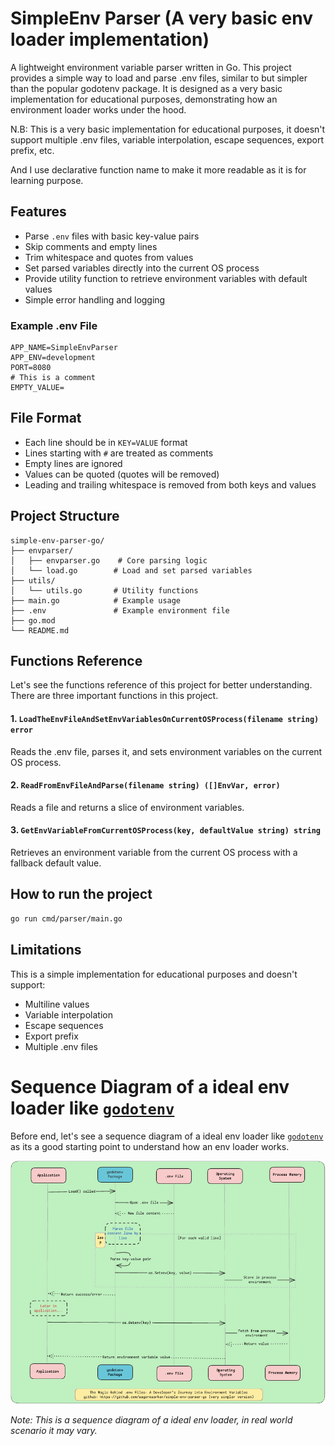 # SimpleEnv Parser (A very basic env loader implementation)

A lightweight environment variable parser written in Go. This project provides a simple way to load and parse .env files, similar to but simpler than the popular godotenv package. It is designed as a very basic implementation for educational purposes, demonstrating how an environment loader works under the hood.

N.B: This is a very basic implementation for educational purposes, it doesn't support multiple .env files, variable interpolation, escape sequences, export prefix, etc.

And I use declarative function name to make it more readable as it is for learning purpose.

## Features

- Parse `.env` files with basic key-value pairs
- Skip comments and empty lines
- Trim whitespace and quotes from values
- Set parsed variables directly into the current OS process
- Provide utility function to retrieve environment variables with default values
- Simple error handling and logging

### Example .env File

```env
APP_NAME=SimpleEnvParser
APP_ENV=development
PORT=8080
# This is a comment
EMPTY_VALUE=
```

## File Format

- Each line should be in `KEY=VALUE` format
- Lines starting with `#` are treated as comments
- Empty lines are ignored
- Values can be quoted (quotes will be removed)
- Leading and trailing whitespace is removed from both keys and values

## Project Structure

```
simple-env-parser-go/
├── envparser/
│   ├── envparser.go    # Core parsing logic
│   └── load.go        # Load and set parsed variables
├── utils/
│   └── utils.go       # Utility functions
├── main.go            # Example usage
├── .env               # Example environment file
├── go.mod
└── README.md
```

## Functions Reference

Let's see the functions reference of this project for better understanding. There are three important functions in this project.

#### 1. `LoadTheEnvFileAndSetEnvVariablesOnCurrentOSProcess(filename string) error`
Reads the .env file, parses it, and sets environment variables on the current OS process.

#### 2. `ReadFromEnvFileAndParse(filename string) ([]EnvVar, error)`
Reads a file and returns a slice of environment variables.

#### 3. `GetEnvVariableFromCurrentOSProcess(key, defaultValue string) string`
Retrieves an environment variable from the current OS process with a fallback default value.

## How to run the project

```bash
go run cmd/parser/main.go
```

## Limitations

This is a simple implementation for educational purposes and doesn't support:
- Multiline values
- Variable interpolation
- Escape sequences
- Export prefix
- Multiple .env files

# Sequence Diagram of a ideal env loader like [`godotenv`](https://github.com/joho/godotenv)

Before end, let's see a sequence diagram of a ideal env loader like [`godotenv`](https://github.com/joho/godotenv) as its a good starting point to understand how an env loader works.

![Sequence Diagram of a ideal env loader](./docs/images/ideal-env-parsar-sequence-diagram.png)

*Note: This is a sequence diagram of a ideal env loader, in real world scenario it may vary.*